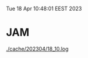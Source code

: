 Tue 18 Apr 10:48:01 EEST 2023
# JAM
<a href='./cache/202304/18_10.log'>./cache/202304/18_10.log</a>
